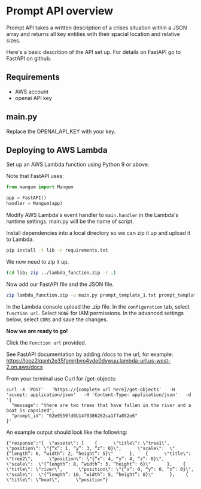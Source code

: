 # Prompt API overview

Prompt API takes a written description of a crises situation within a JSON array and returns all key entities with their spacial location and relative sizes.  

Here's a basic descrition of the API set up.  For details on FastAPI go to FastAPI on github.

## Requirements
- AWS account  
 - openai API key


## main.py

Replace the OPENAI_API_KEY with your key.

## Deploying to AWS Lambda

Set up an AWS Lambda function using Python 9 or above. 

Note that FastAPI uses:

```python
from mangum import Mangum

app = FastAPI()
handler = Mangum(app)
```

Modify AWS Lambda's event handler to `main.handler` in the Lambda's runtime settings. main.py will be the name of script.

Install dependencies into a local directory so we can zip it up and upload it to Lambda.

```bash
pip install -t lib -r requirements.txt
```

We now need to zip it up.

```bash
(cd lib; zip ../lambda_function.zip -r .)
```

Now add our FastAPI file and the JSON file.

```bash
zip lambda_function.zip -u main.py prompt_template_1.txt prompt_template_2.txt .env
```

In the Lambda console upload the .zip file.
In the `configuration` tab, select `function url`. Select `NONE` for IAM permissions.
In the advanced settings below, select `CORS` and save the changes. 

**Now we are ready to go!** 

Click the `Function url` provided. 

See FastAPI documentation by adding /docs to the url, for example:
https://looz2lqanh2e35fgmjrbvo4yde0dywuu.lambda-url.us-west-2.on.aws/docs

From your terminal use Curl for /get-objects:

```
curl -X 'POST'   'https://{complete url here}/get-objects'   -H 'accept: application/json'   -H 'Content-Type: application/json'   -d '{
  "message": "there are two trees that have fallen in the river and a boat is capsized",
  "prompt_id": "62e9559fd0b14f0386262ca1f7a852e6"
}'
```


An example output should look like the following:
```
{"response":"{  \"assets\": [    {      \"title\": \"tree1\",      \"position\": \"{“x”: 1, “y”: 3, “z”: 0}\",      \"scale\":  \"{“length”: 6, “width”: 2, “height”: 5}\"      },    {      \"title\": \"tree2\",      \"position\": \"{“x”: 4, “y”: 4, “z”: 0}\",      \"scale\":  \"{“length”: 8, “width”: 3, “height”: 6}\"      },    {      \"title\": \"river\",      \"position\": \"{“x”: 0, “y”: 0, “z”: 0}\",      \"scale\":  \"{“length”: 10, “width”: 5, “height”: 0}\"      },    {      \"title\": \"boat\",      \"position"}
```

